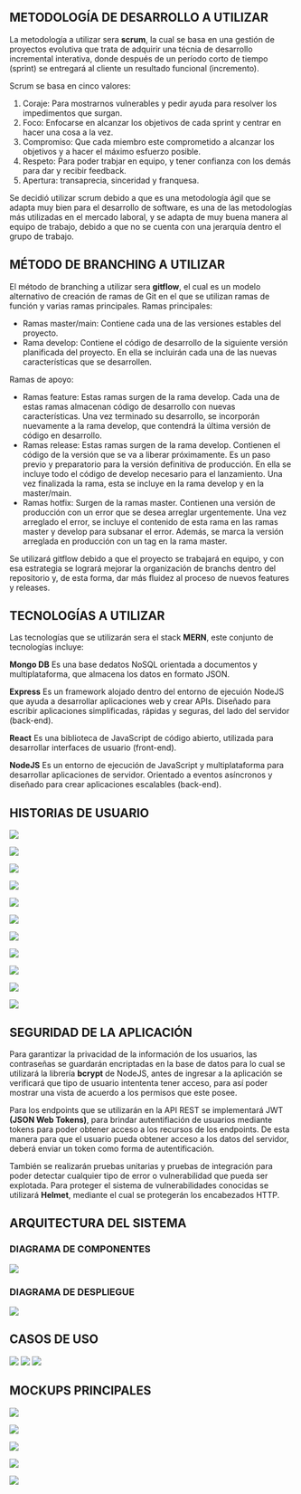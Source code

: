 ## METODOLOGÍA DE DESARROLLO A UTILIZAR
La metodología a utilizar sera **scrum**, la cual se basa en una gestión de proyectos evolutiva que trata de adquirir una técnia de desarrollo incremental interativa, donde después de un período corto de tiempo (sprint) se entregará al cliente un resultado funcional (incremento).

Scrum se basa en cinco valores:
1. Coraje: Para mostrarnos vulnerables y pedir ayuda para resolver los impedimentos que surgan.
2. Foco: Enfocarse en alcanzar los objetivos de cada sprint y centrar en hacer una cosa a la vez.
3. Compromiso: Que cada miembro este comprometido a alcanzar los objetivos y a hacer el máximo esfuerzo posible.
4. Respeto: Para poder trabjar en equipo, y tener confianza con los demás para dar y recibir feedback.
5. Apertura: transaprecia, sinceridad y franquesa.

Se decidió utilizar scrum debido a que es una metodología ágil que se adapta muy bien para el desarrollo de software, es una de las metodologías más utilizadas en el mercado laboral, y se adapta de muy buena manera al equipo de trabajo, debido a que no se cuenta con una jerarquía dentro el grupo de trabajo.

## MÉTODO DE BRANCHING A UTILIZAR

El método de branching a utilizar sera **gitflow**, el cual es un modelo alternativo de creación de ramas de Git en el que se utilizan ramas de función y varias ramas principales.
Ramas principales:
- Ramas master/main: Contiene cada una de las versiones estables del proyecto.
- Rama develop: Contiene el código de desarrollo de la siguiente versión planificada del proyecto. En ella se incluirán cada una de las nuevas características que se desarrollen.

Ramas de apoyo:
- Ramas feature: Estas ramas surgen de la rama develop. Cada una de estas ramas almacenan código de desarrollo con nuevas características. Una vez terminado su desarrollo, se incorporán nuevamente a la rama develop, que contendrá la última versión de código en desarrollo.
- Ramas release: Estas ramas surgen de la rama develop. Contienen el código de la versión que se va a liberar próximamente. Es un paso previo y preparatorio para la versión definitiva de producción. En ella se incluye todo el código de develop necesario para el lanzamiento. Una vez finalizada la rama, esta se incluye en la rama develop y en la master/main.
- Ramas hotfix: Surgen de la ramas master. Contienen una versión de producción con un error que se desea arreglar urgentemente. Una vez arreglado el error, se incluye el contenido de esta rama en las ramas master y develop para subsanar el error. Además, se marca la versión arreglada en producción con un tag en la rama master.

Se utilizará gitflow debido a que el proyecto se trabajará en equipo, y con esa estrategia se logrará mejorar la organización de branchs dentro del repositorio y, de esta forma, dar más fluidez al proceso de nuevos features y releases. 

## TECNOLOGÍAS A UTILIZAR
Las tecnologías que se utilizarán sera el stack **MERN**, este conjunto de tecnologías incluye:

**Mongo DB**
Es una base dedatos NoSQL orientada a documentos y multiplataforma, que almacena los datos en formato JSON.

**Express**
Es un framework alojado dentro del entorno de ejecuión NodeJS que ayuda a desarrollar aplicaciones web y crear APIs. Diseñado para escribir aplicaciones simplificadas, rápidas y seguras, del lado del servidor (back-end).

**React**
Es una biblioteca de JavaScript de código abierto, utilizada para desarrollar interfaces de usuario (front-end).

**NodeJS**
Es un entorno de ejecución de JavaScript y multiplataforma para desarrollar aplicaciones de servidor. Orientado a eventos asíncronos y diseñado para crear aplicaciones escalables (back-end).

## HISTORIAS DE USUARIO
![](./images/historias/LoginUsuario.PNG)

![](./images/historias/RegistroUsuario.PNG)

![](./images/historias/RegistroServicio.PNG)

[comment]: <> (Raul agrega aca tus historias)

![](./images/historias/Crear_auto.png)

![](./images/historias/Buscar_Auto.png)

![](./images/historias/Alquilar_auto.png)

![](./images/historias/Crear_vuelo.png)

![](./images/historias/Busacar_asientos.png)

![](./images/historias/reservar_asientos_de_un_vuelo.PNG)

![](./images/historias/hacer_reseña.PNG)

![](./images/historias/mostrar_vista_personalizada_dependiendo_del_tipo_de_usuario.PNG)


## SEGURIDAD DE LA APLICACIÓN
Para garantizar la privacidad de la información de los usuarios, las contraseñas se guardarán encriptadas en la base de datos para lo cual se utilizará la librería **bcrypt** de NodeJS, antes de ingresar a la aplicación se verificará que tipo de usuario intententa tener acceso, para así poder mostrar una vista de acuerdo a los permisos que este posee. 

Para los endpoints que se utilizarán en la API REST se implementará JWT **(JSON Web Tokens)**, para brindar autentifiación de usuarios mediante tokens para poder obtener acceso a los recursos de los endpoints. De esta manera para que el usuario pueda obtener acceso a los datos del servidor, deberá enviar un token como forma de autentificación.

También se realizarán pruebas unitarias y pruebas de integración para poder detectar cualquier tipo de error o vulnerabilidad que pueda ser explotada. Para proteger el sistema de vulnerabilidades conocidas se utilizará **Helmet**, mediante el cual se protegerán los encabezados HTTP.

## ARQUITECTURA DEL SISTEMA

### DIAGRAMA DE COMPONENTES

![](./images/DiagramaComponentes.PNG)

### DIAGRAMA DE DESPLIEGUE
![](./images/DiagramaDespliegue.PNG)

## CASOS DE USO
![](./images/Caso_de_uso_renta_autos.png)
![](./images/Caso_de_uso_aerolinea.png)
![](./images/Caso_de_uso_turista.png)

## MOCKUPS PRINCIPALES

![](./images/Mockup1.png)

![](./images/Mockup2.png)

![](./images/Mockup3.png)

![](./images/Mockup4.png)

![](./images/Mockup5.png)
